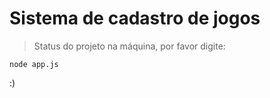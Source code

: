 # Sistema de cadastro de jogos #

>Status do projeto na máquina, por favor digite:


```
node app.js

```
:)